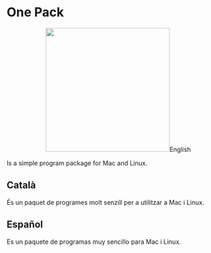 # One Pack
<p align="center">
  <img width="280" height="280" src="https://i.postimg.cc/PJ88Vp4B/Icona.png>
</p>


## English
Is a simple program package for Mac and Linux.

## Català
És un paquet de programes molt senzill per a utilitzar a Mac i Linux.

## Español
Es un paquete de programas muy sencillo para Mac i Linux.
